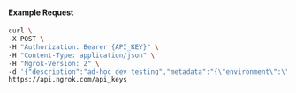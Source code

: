 <!-- Code generated for API Clients. DO NOT EDIT. -->

#### Example Request

```bash
curl \
-X POST \
-H "Authorization: Bearer {API_KEY}" \
-H "Content-Type: application/json" \
-H "Ngrok-Version: 2" \
-d '{"description":"ad-hoc dev testing","metadata":"{\"environment\":\"dev\"}"}' \
https://api.ngrok.com/api_keys
```
